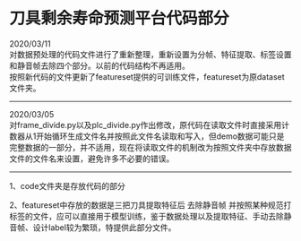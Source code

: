 # 刀具剩余寿命预测平台代码部分

2020/03/11   
对数据预处理的代码文件进行了重新整理，重新设置为分帧、特征提取、标签设置和静音帧去除四个部分。以前的代码结构不再适用。   
按照新代码的文件更新了featureset提供的可训练文件，featureset为原dataset文件夹。

---

2020/03/05   
对frame_divide.py以及plc_divide.py作出修改，原代码在读取文件时直接采用计数器从1开始循环生成文件名并按照此文件名读取和写入，但demo数据可能只是完整数据的一部分，并不适用，现在将读取文件的机制改为按照文件夹中存放数据文件的文件名来设置，避免许多不必要的错误。

---

1、code文件夹是存放代码的部分   

2、featureset中存放的数据是三把刀具提取特征后 去除静音帧 并按照某种规范打标签的文件，应可以直接用于模型训练，鉴于数据处理以及提取特征、手动去除静音帧、设计label较为繁琐，特提供此部分文件。
